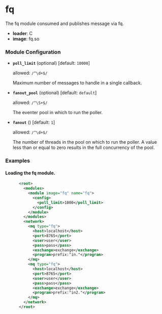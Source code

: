 

# fq

The fq module consumed and publishes message via fq.


  * **loader**: C
  * **image**: fq.so

### Module Configuration

    
 * **`poll_limit`** (optional)  [default: `10000`]

   allowed: `/^\d+$/`

   Maximum number of messages to handle in a single callback.

 * **`fanout_pool`** (optional)  [default: `default`]

   allowed: `/^\S+$/`

   The eventer pool in which to run the poller.

 * **`fanout`** ()  [default: `1`]

   allowed: `/^\d+$/`

   The number of threads in the pool on which to run the poller. A
   value less than or equal to zero results in the full concurrency
   of the pool.

### Examples

#### Loading the fq module.

```xml
      <root>
        <modules>
          <module image="fq" name="fq">
            <config>
              <poll_limit>1000</poll_limit>
            </config>
          </module>
        </modules>
        <network>
          <mq type="fq">
            <host>localhost</host>
            <port>8765</port>
            <user>user</user>
            <pass>pass</pass>
            <exchange>exchange</exchange>
            <program>prefix:"in."</program>
          </mq>
          <mq type="fq">
            <host>localhost</host>
            <port>8765</port>
            <user>user</user>
            <pass>pass</pass>
            <exchange>exchange</exchange>
            <program>prefix:"in2."</program>
          </mq>
        </network>
      </root>
    
```

